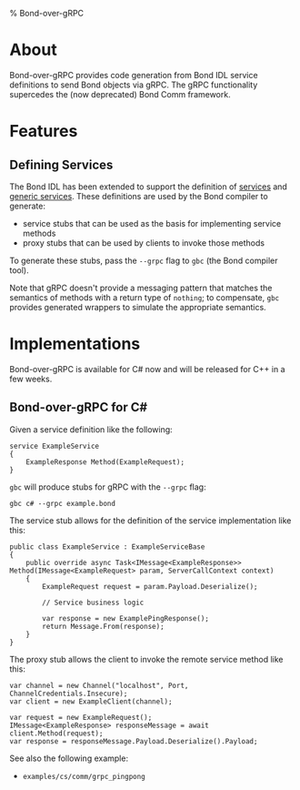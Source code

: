 % Bond-over-gRPC

# About #

Bond-over-gRPC provides code generation from Bond IDL service definitions
to send Bond objects via gRPC. The gRPC functionality supercedes the
(now deprecated) Bond Comm framework.

# Features #

## Defining Services ##

The Bond IDL has been extended to support the definition of
[services](compiler.html#service-definition) and
[generic services](compiler.html#generic-service). These definitions are
used by the Bond compiler to generate:

* service stubs that can be used as the basis for implementing service
  methods
* proxy stubs that can be used by clients to invoke those methods

To generate these stubs, pass the `--grpc` flag to `gbc` (the Bond compiler
tool).

Note that gRPC doesn't provide a messaging pattern that matches
the semantics of methods with a return type of `nothing`; to compensate,
`gbc` provides generated wrappers to simulate the appropriate semantics.

# Implementations #

Bond-over-gRPC is available for C# now and will be released for C++ in a
few weeks.

## Bond-over-gRPC for C# ##

Given a service definition like the following:

    service ExampleService
    {
        ExampleResponse Method(ExampleRequest);
    }

`gbc` will produce stubs for gRPC with the `--grpc` flag:

    gbc c# --grpc example.bond

The service stub allows for the definition of the service implementation like this:

    public class ExampleService : ExampleServiceBase
    {
        public override async Task<IMessage<ExampleResponse>> Method(IMessage<ExampleRequest> param, ServerCallContext context)
        {
            ExampleRequest request = param.Payload.Deserialize();

            // Service business logic

            var response = new ExamplePingResponse();
            return Message.From(response);
        }
    }

The proxy stub allows the client to invoke the remote service method like this:

    var channel = new Channel("localhost", Port, ChannelCredentials.Insecure);
    var client = new ExampleClient(channel);

    var request = new ExampleRequest();
    IMessage<ExampleResponse> responseMessage = await client.Method(request);
    var response = responseMessage.Payload.Deserialize().Payload;

See also the following example:

- `examples/cs/comm/grpc_pingpong`
